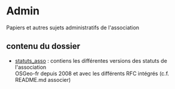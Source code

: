 Admin
=====

Papiers et autres sujets administratifs de l'association

## contenu du dossier ##

 * [statuts_asso](statuts_asso/) : contiens les différentes versions des statuts de l'association  
 OSGeo-fr depuis 2008 et avec les différents RFC intégrés (c.f. README.md associer)
